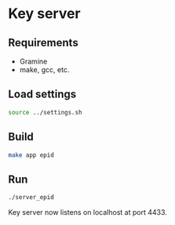 # Key server

## Requirements

- Gramine
- make, gcc, etc.

## Load settings

```sh
source ../settings.sh
```

## Build

```sh
make app epid
```

## Run

```sh
./server_epid
```

Key server now listens on localhost at port 4433.

